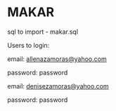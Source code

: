 # MAKAR

sql to import - makar.sql

Users to login:

   email: allenazamoras@yahoo.com	
   
   password: password
   
   		
   email: denisezamoras@yahoo.com	
   
   password: password
   


